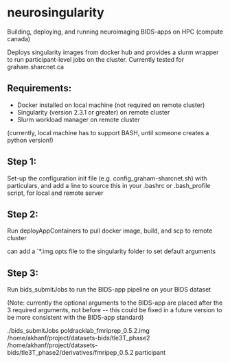 # neurosingularity
Building, deploying, and running neuroimaging BIDS-apps on HPC (compute canada)

Deploys singularity images from docker hub and provides a slurm wrapper to run participant-level jobs on the cluster.  Currently tested for graham.sharcnet.ca


## Requirements:

* Docker installed on local machine (not required on remote cluster)
* Singularity (version 2.3.1 or greater) on remote cluster
* Slurm workload manager on remote cluster 

(currently, local machine has to support BASH, until someone creates a python version!)


## Step 1:

Set-up the configuration init file (e.g. config_graham-sharcnet.sh) with particulars, and add a line to source this in your .bashrc or .bash_profile script, for local and remote server

## Step 2: 

Run deployAppContainers to pull docker image, build, and scp to remote cluster

can add a `*.img.opts file to the singularity folder to set default arguments

## Step 3: 

Run bids_submitJobs to run the BIDS-app pipeline on your BIDS dataset

(Note: currently the optional arguments to the BIDS-app are placed after the 3 required arguments, not before -- this could be fixed in a future version to be more consistent with the BIDS-app standard)


./bids_submitJobs poldracklab_fmriprep_0.5.2.img /home/akhanf/project/datasets-bids/tle3T_phase2 /home/akhanf/project/datasets-bids/tle3T_phase2/derivatives/fmripep_0.5.2 participant 
